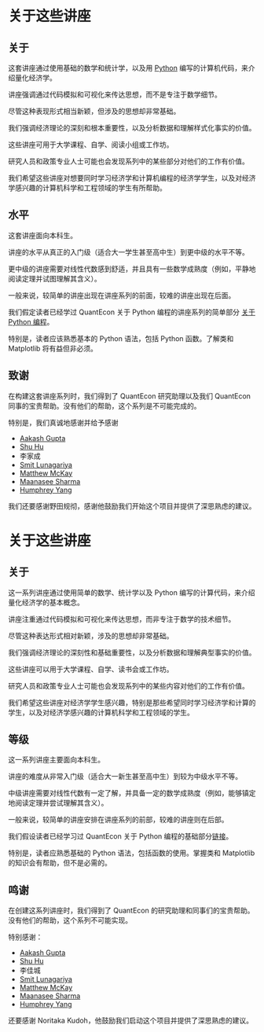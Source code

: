 # 关于这些讲座


## 关于

这套讲座通过使用基础的数学和统计学，以及用 [Python](https://www.python.org/) 编写的计算机代码，来介绍量化经济学。

讲座强调通过代码模拟和可视化来传达思想，而不是专注于数学细节。

尽管这种表现形式相当新颖，但涉及的思想却非常基础。

我们强调经济理论的深刻和根本重要性，以及分析数据和理解样式化事实的价值。

这些讲座可用于大学课程、自学、阅读小组或工作坊。

研究人员和政策专业人士可能也会发现系列中的某些部分对他们的工作有价值。

我们希望这些讲座对想要同时学习经济学和计算机编程的经济学学生，以及对经济学感兴趣的计算机科学和工程领域的学生有所帮助。

## 水平

这套讲座面向本科生。

讲座的水平从真正的入门级（适合大一学生甚至高中生）到更中级的水平不等。

更中级的讲座需要对线性代数感到舒适，并且具有一些数学成熟度（例如，平静地阅读定理并试图理解其含义）。

一般来说，较简单的讲座出现在讲座系列的前面，较难的讲座出现在后面。

我们假定读者已经学过 QuantEcon 关于 Python 编程的讲座系列的简单部分 [关于 Python 编程](https://python-programming.quantecon.org/intro.html)。

特别是，读者应该熟悉基本的 Python 语法，包括 Python 函数。了解类和 Matplotlib 将有益但非必须。

## 致谢

在构建这套讲座系列时，我们得到了 QuantEcon 研究助理以及我们 QuantEcon 同事的宝贵帮助。没有他们的帮助，这个系列是不可能完成的。

特别是，我们真诚地感谢并给予感谢

- [Aakash Gupta](https://github.com/AakashGfude)
- [Shu Hu](https://github.com/shlff)
- 李家成
- [Smit Lunagariya](https://github.com/Smit-create)
- [Matthew McKay](https://github.com/mmcky)
- [Maanasee Sharma](https://github.com/maanasee)
- [Humphrey Yang](https://github.com/HumphreyYang)

我们还要感谢野田规彻，感谢他鼓励我们开始这个项目并提供了深思熟虑的建议。
# 关于这些讲座

## 关于

这一系列讲座通过使用简单的数学、统计学以及 Python 编写的计算代码，来介绍量化经济学的基本概念。

讲座注重通过代码模拟和可视化来传达思想，而非专注于数学的技术细节。

尽管这种表达形式相对新颖，涉及的思想却非常基础。

我们强调经济理论的深刻性和基础重要性，以及分析数据和理解典型事实的价值。

这些讲座可以用于大学课程、自学、读书会或工作坊。

研究人员和政策专业人士可能也会发现系列中的某些内容对他们的工作有价值。

我们希望这些讲座对经济学学生感兴趣，特别是那些希望同时学习经济学和计算的学生，以及对经济学感兴趣的计算机科学和工程领域的学生。

## 等级

这一系列讲座主要面向本科生。

讲座的难度从非常入门级（适合大一新生甚至高中生）到较为中级水平不等。

中级讲座需要对线性代数有一定了解，并具备一定的数学成熟度（例如，能够镇定地阅读定理并尝试理解其含义）。

一般来说，较简单的讲座安排在讲座系列的前部，较难的讲座则在后部。

我们假设读者已经学习过 QuantEcon 关于 Python 编程的基础部分[链接](https://python-programming.quantecon.org/intro.html)。

特别是，读者应熟悉基础的 Python 语法，包括函数的使用。掌握类和 Matplotlib 的知识会有帮助，但不是必需的。

## 鸣谢

在创建这系列讲座时，我们得到了 QuantEcon 的研究助理和同事们的宝贵帮助。没有他们的帮助，这个系列不可能实现。

特别感谢：

- [Aakash Gupta](https://github.com/AakashGfude)
- [Shu Hu](https://github.com/shlff)
- 李佳城
- [Smit Lunagariya](https://github.com/Smit-create)
- [Matthew McKay](https://github.com/mmcky)
- [Maanasee Sharma](https://github.com/maanasee)
- [Humphrey Yang](https://github.com/HumphreyYang)

还要感谢 Noritaka Kudoh，他鼓励我们启动这个项目并提供了深思熟虑的建议。